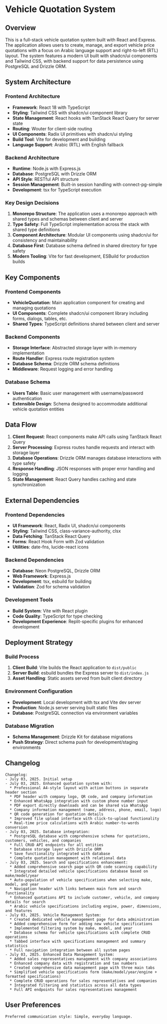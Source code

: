 # Vehicle Quotation System

## Overview

This is a full-stack vehicle quotation system built with React and Express. The application allows users to create, manage, and export vehicle price quotations with a focus on Arabic language support and right-to-left (RTL) layout. The system features a modern UI built with shadcn/ui components and Tailwind CSS, with backend support for data persistence using PostgreSQL and Drizzle ORM.

## System Architecture

### Frontend Architecture
- **Framework**: React 18 with TypeScript
- **Styling**: Tailwind CSS with shadcn/ui component library
- **State Management**: React hooks with TanStack React Query for server state
- **Routing**: Wouter for client-side routing
- **UI Components**: Radix UI primitives with shadcn/ui styling
- **Build Tool**: Vite for development and building
- **Language Support**: Arabic (RTL) with English fallback

### Backend Architecture
- **Runtime**: Node.js with Express.js
- **Database**: PostgreSQL with Drizzle ORM
- **API Style**: RESTful API structure
- **Session Management**: Built-in session handling with connect-pg-simple
- **Development**: tsx for TypeScript execution

### Key Design Decisions

1. **Monorepo Structure**: The application uses a monorepo approach with shared types and schemas between client and server
2. **Type Safety**: Full TypeScript implementation across the stack with shared type definitions
3. **Component Architecture**: Modular UI components using shadcn/ui for consistency and maintainability
4. **Database First**: Database schema defined in shared directory for type safety
5. **Modern Tooling**: Vite for fast development, ESBuild for production builds

## Key Components

### Frontend Components
- **VehicleQuotation**: Main application component for creating and managing quotations
- **UI Components**: Complete shadcn/ui component library including forms, dialogs, tables, etc.
- **Shared Types**: TypeScript definitions shared between client and server

### Backend Components
- **Storage Interface**: Abstracted storage layer with in-memory implementation
- **Route Handler**: Express route registration system
- **Database Schema**: Drizzle ORM schema definitions
- **Middleware**: Request logging and error handling

### Database Schema
- **Users Table**: Basic user management with username/password authentication
- **Extensible Design**: Schema designed to accommodate additional vehicle quotation entities

## Data Flow

1. **Client Request**: React components make API calls using TanStack React Query
2. **Server Processing**: Express routes handle requests and interact with storage layer
3. **Database Operations**: Drizzle ORM manages database interactions with type safety
4. **Response Handling**: JSON responses with proper error handling and logging
5. **State Management**: React Query handles caching and state synchronization

## External Dependencies

### Frontend Dependencies
- **UI Framework**: React, Radix UI, shadcn/ui components
- **Styling**: Tailwind CSS, class-variance-authority, clsx
- **Data Fetching**: TanStack React Query
- **Forms**: React Hook Form with Zod validation
- **Utilities**: date-fns, lucide-react icons

### Backend Dependencies
- **Database**: Neon PostgreSQL, Drizzle ORM
- **Web Framework**: Express.js
- **Development**: tsx, esbuild for building
- **Validation**: Zod for schema validation

### Development Tools
- **Build System**: Vite with React plugin
- **Code Quality**: TypeScript for type checking
- **Development Experience**: Replit-specific plugins for enhanced development

## Deployment Strategy

### Build Process
1. **Client Build**: Vite builds the React application to `dist/public`
2. **Server Build**: esbuild bundles the Express server to `dist/index.js`
3. **Asset Handling**: Static assets served from built client directory

### Environment Configuration
- **Development**: Local development with tsx and Vite dev server
- **Production**: Node.js server serving built static files
- **Database**: PostgreSQL connection via environment variables

### Database Migration
- **Schema Management**: Drizzle Kit for database migrations
- **Push Strategy**: Direct schema push for development/staging environments

## Changelog

```
Changelog:
- July 03, 2025. Initial setup
- July 03, 2025. Enhanced quotation system with:
  * Professional A4-style layout with action buttons in separate header section
  * PDF header with company logo, QR code, and company information
  * Enhanced WhatsApp integration with custom phone number input
  * PDF export directly downloads and can be shared via WhatsApp
  * Company information management (name, address, phone, email, logo)
  * QR code generation for quotation details
  * Improved file upload interface with click-to-upload functionality
  * Real-time price calculations with Arabic number-to-words conversion
- July 03, 2025. Database integration:
  * PostgreSQL database with comprehensive schema for quotations, customers, vehicles, and companies
  * Full CRUD API endpoints for all entities
  * Database storage layer with Drizzle ORM
  * Save functionality integrated with database
  * Complete quotation management with relational data
- July 03, 2025. Search and specifications enhancement:
  * Added comprehensive search page with QR code scanning capability
  * Integrated detailed vehicle specifications database based on make/model/year
  * Auto-population of vehicle specifications when selecting make, model, and year
  * Navigation header with links between main form and search functionality
  * Enhanced quotations API to include customer, vehicle, and company details for search
  * Arabic vehicle specifications including engine, power, dimensions, and features
- July 03, 2025. Vehicle Management System:
  * Created dedicated vehicle management page for data administration
  * Added comprehensive form for adding new vehicle specifications
  * Implemented filtering system by make, model, and year
  * Database schema for vehicle specifications with complete CRUD operations
  * Tabbed interface with specifications management and summary statistics
  * Full navigation integration between all system pages
- July 03, 2025. Enhanced Data Management System:
  * Added sales representatives management with company associations
  * Enhanced company data with registration and tax numbers
  * Created comprehensive data management page with three main tabs
  * Simplified vehicle specifications form (make/model/year/engine + formatted specifications)
  * Complete CRUD operations for sales representatives and companies
  * Integrated filtering and statistics across all data types
  * Full API endpoints for sales representatives management
```

## User Preferences

```
Preferred communication style: Simple, everyday language.
```